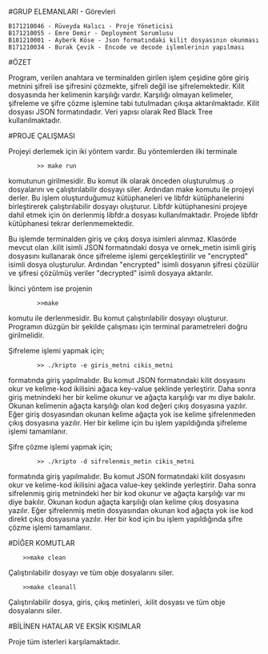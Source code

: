 #GRUP ELEMANLARI - Görevleri

	B171210046 - Rüveyda Halıcı - Proje Yöneticisi
	B171210055 - Emre Demir - Deployment Sorumlusu
	B181210001 - Ayberk Köse - Json formatındaki kilit dosyasının okunması
	B171210034 - Burak Çevik - Encode ve decode işlemlerinin yapılması


#ÖZET

Program, verilen anahtara ve terminalden girilen işlem çeşidine göre giriş metnini şifreli ise şifresini çözmekte, şifreli değil ise şifrelemektedir. Kilit dosyasında her kelimenin karşılığı vardır. Karşılığı olmayan kelimeler, şifreleme ve şifre çözme işlemine tabi tutulmadan çıkışa aktarılmaktadır. Kilit dosyası JSON formatındadır. Veri yapısı olarak Red Black Tree kullanılmaktadır.
	
	
#PROJE ÇALIŞMASI

Projeyi derlemek için iki yöntem vardır. Bu yöntemlerden ilki terminale

			>> make run 

komutunun girilmesidir. Bu komut ilk olarak önceden oluşturulmuş .o dosyalarını ve çalıştırılabilir dosyayı siler. Ardından make komutu ile projeyi derler. Bu işlem oluşturduğumuz kütüphaneleri ve libfdr kütüphanelerini birleştirerek çalıştırılabilir dosyayı oluşturur. Libfdr kütüphanesini projeye dahil etmek için ön derlenmiş libfdr.a dosyası kullanılmaktadır. Projede libfdr kütüphanesi tekrar derlenmemektedir. 

Bu işlemde terminalden giriş ve çıkış dosya isimleri alınmaz. Klasörde mevcut olan .kilit isimli JSON formatındaki dosya ve ornek_metin isimli giriş dosyasını kullanarak önce şifreleme işlemi gerçekleştirilir ve "encrypted" isimli dosya oluşturulur. Ardından "encrypted" isimli dosyanın şifresi çözülür ve şifresi çözülmüş veriler "decrypted" isimli dosyaya aktarılır.  
	
İkinci yöntem ise projenin 

			>>make 

komutu ile derlenmesidir. Bu komut çalıştırılabilir dosyayı oluşturur. Programın düzgün bir şekilde çalışması için terminal parametreleri doğru girilmelidir. 

Şifreleme işlemi yapmak için;	

			>> ./kripto -e giris_metni cikis_metni			

formatında giriş yapılmalıdır. Bu komut JSON formatındaki kilit dosyasını okur ve kelime-kod ikilisini ağaca key-value şeklinde yerleştirir. Daha sonra giriş metnindeki her bir kelime okunur ve ağaçta karşılığı var mı diye bakılır. Okunan kelimenin ağaçta karşılığı olan kod değeri çıkış dosyasına yazılır. Eğer giriş dosyasından okunan kelime ağaçta yok ise kelime şifrelenmeden çıkış dosyasına yazılır. Her bir kelime için bu işlem yapıldığında şifreleme işlemi tamamlanır.
	
Şifre çözme işlemi yapmak için;

			>> ./kripto -d sifrelenmis_metin cikis_metni

formatında giriş yapılmalıdır. Bu komut JSON formatındaki kilit dosyasını okur ve kelime-kod ikilisini ağaca value-key şeklinde yerleştirir. Daha sonra sifrelenmiş giriş metnindeki her bir kod okunur ve ağaçta karşılığı var mı diye bakılır. Okunan kodun ağaçta karşılığı olan kelime çıkış dosyasına yazılır. Eğer şifrelenmiş metin dosyasından okunan kod ağaçta yok ise kod direkt çıkış dosyasına yazılır. Her bir kod için bu işlem yapıldığında şifre çözme işlemi tamamlanır.


#DİĞER KOMUTLAR

		>>make clean

Çalıştırılabilir dosyayı ve tüm obje dosyalarını siler.

		>>make cleanall

Çalıştırılabilir dosya, giris, çıkış metinleri, .kilit dosyası ve tüm obje dosyalarını siler.


#BİLİNEN HATALAR VE EKSİK KISIMLAR

Proje tüm isterleri karşılamaktadır. 
